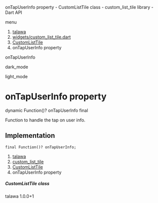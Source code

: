 




onTapUserInfo property - CustomListTile class - custom\_list\_tile library - Dart API







menu

1. [talawa](../../index.html)
2. [widgets/custom\_list\_tile.dart](../../widgets_custom_list_tile/widgets_custom_list_tile-library.html)
3. [CustomListTile](../../widgets_custom_list_tile/CustomListTile-class.html)
4. onTapUserInfo property

onTapUserInfo


dark\_mode

light\_mode




# onTapUserInfo property


dynamic Function()?
onTapUserInfo
final

Function to handle the tap on user info.


## Implementation

```
final Function()? onTapUserInfo;
```

 


1. [talawa](../../index.html)
2. [custom\_list\_tile](../../widgets_custom_list_tile/widgets_custom_list_tile-library.html)
3. [CustomListTile](../../widgets_custom_list_tile/CustomListTile-class.html)
4. onTapUserInfo property

##### CustomListTile class





talawa
1.0.0+1






